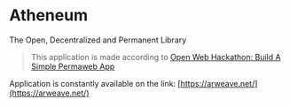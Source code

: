 # Atheneum
The Open, Decentralized and Permanent Library

> This application is made according to [Open Web Hackathon: Build A Simple Permaweb App](https://gitcoin.co/issue/ArweaveTeam/Bounties/1/3184)  




Application is constantly available on the link: [https://arweave.net/](https://arweave.net/)